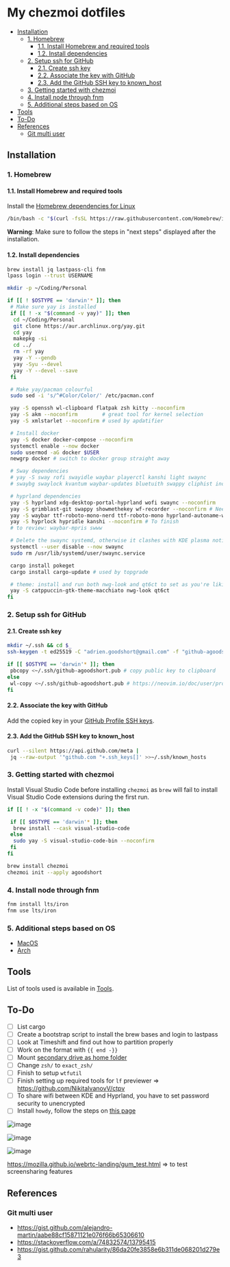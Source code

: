 # My chezmoi dotfiles

<!-- toc -->

- [Installation](#installation)
  - [1. Homebrew](#1-homebrew)
    - [1.1. Install Homebrew and required tools](#11-install-homebrew-and-required-tools)
    - [1.2. Install dependencies](#12-install-dependencies)
  - [2. Setup ssh for GitHub](#2-setup-ssh-for-github)
    - [2.1. Create ssh key](#21-create-ssh-key)
    - [2.2. Associate the key with GitHub](#22-associate-the-key-with-github)
    - [2.3. Add the GitHub SSH key to known_host](#23-add-the-github-ssh-key-to-known_host)
  - [3. Getting started with chezmoi](#3-getting-started-with-chezmoi)
  - [4. Install node through fnm](#4-install-node-through-fnm)
  - [5. Additional steps based on OS](#5-additional-steps-based-on-os)
- [Tools](#tools)
- [To-Do](#to-do)
- [References](#references)
  - [Git multi user](#git-multi-user)

<!-- tocstop -->

## Installation

### 1. Homebrew

#### 1.1. Install Homebrew and required tools

Install the [Homebrew dependencies for Linux](https://docs.brew.sh/Homebrew-on-Linux#requirements)

```bash
/bin/bash -c "$(curl -fsSL https://raw.githubusercontent.com/Homebrew/install/HEAD/install.sh)"
```

**Warning**: Make sure to follow the steps in "next steps" displayed after the installation.

#### 1.2. Install dependencies

```bash
brew install jq lastpass-cli fnm
lpass login --trust USERNAME

mkdir -p ~/Coding/Personal

if [[ ! $OSTYPE == 'darwin'* ]]; then
 # Make sure yay is installed
 if [[ ! -x "$(command -v yay)" ]]; then
  cd ~/Coding/Personal
  git clone https://aur.archlinux.org/yay.git
  cd yay
  makepkg -si
  cd ../
  rm -rf yay
  yay -Y --gendb
  yay -Syu --devel
  yay -Y --devel --save
 fi

 # Make yay/pacman colourful
 sudo sed -i 's/^#Color/Color/' /etc/pacman.conf

 yay -S openssh wl-clipboard flatpak zsh kitty --noconfirm
 yay -S akm --noconfirm        # great tool for kernel selection
 yay -S xmlstarlet --noconfirm # used by apdatifier

 # Install docker
 yay -S docker docker-compose --noconfirm
 systemctl enable --now docker
 sudo usermod -aG docker $USER
 newgrp docker # switch to docker group straight away

 # Sway dependencies
 # yay -S sway rofi swayidle waybar playerctl kanshi light swaync
 # swaybg swaylock kvantum waybar-updates bluetuith swappy cliphist inotify-tools catppuccin-gtk-theme-macchiato ttf-roboto-mono-nerd ttf-roboto-mono

 # hyprland dependencies
 yay -S hyprland xdg-desktop-portal-hyprland wofi swaync --noconfirm
 yay -S grimblast-git swappy showmethekey wf-recorder --noconfirm # Need to implement shortcuts in hyprland
 yay -S waybar ttf-roboto-mono-nerd ttf-roboto-mono hyprland-autoname-workspaces waybar-updates bluetuith --noconfirm
 yay -S hyprlock hypridle kanshi --noconfirm # To finish
 # to review: waybar-mpris swww

 # Delete the swaync systemd, otherwise it clashes with KDE plasma notification service
 systemctl --user disable --now swaync
 sudo rm /usr/lib/systemd/user/swaync.service

 cargo install pokeget
 cargo install cargo-update # used by topgrade

 # theme: install and run both nwg-look and qt6ct to set as you're liking, however config should be saved already
 yay -S catppuccin-gtk-theme-macchiato nwg-look qt6ct
fi
```

### 2. Setup ssh for GitHub

#### 2.1. Create ssh key

```bash
mkdir ~/.ssh && cd $_
ssh-keygen -t ed25519 -C "adrien.goodshort@gmail.com" -f "github-agoodshort"

if [[ $OSTYPE == 'darwin'* ]]; then
 pbcopy <~/.ssh/github-agoodshort.pub # copy public key to clipboard
else
 wl-copy <~/.ssh/github-agoodshort.pub # https://neovim.io/doc/user/provider.html#provider-clipboard
fi
```

#### 2.2. Associate the key with GitHub

Add the copied key in your [GitHub Profile SSH keys](https://github.com/settings/keys).

#### 2.3. Add the GitHub SSH key to known_host

```bash
curl --silent https://api.github.com/meta |
 jq --raw-output '"github.com "+.ssh_keys[]' >>~/.ssh/known_hosts
```

### 3. Getting started with chezmoi

Install Visual Studio Code before installing `chezmoi` as `brew` will fail to install Visual Studio Code extensions during the first run.

```bash
if [[ ! -x "$(command -v code)" ]]; then

 if [[ $OSTYPE == 'darwin'* ]]; then
  brew install --cask visual-studio-code
 else
  sudo yay -S visual-studio-code-bin --noconfirm
 fi
fi

brew install chezmoi
chezmoi init --apply agoodshort
```

### 4. Install node through fnm

```bash
fnm install lts/iron
fnm use lts/iron
```

### 5. Additional steps based on OS

- [MacOS](/docs/MACOS.md)
- [Arch](/docs/ARCH.md)

## Tools

List of tools used is available in [Tools](/docs/TOOLS.md).

## To-Do

- [ ] List cargo
- [ ] Create a bootstrap script to install the brew bases and login to lastpass
- [ ] Look at Timeshift and find out how to partition properly
- [ ] Work on the format with `{{ end -}}`
- [ ] Mount [secondary drive as home folder](https://www.howtogeek.com/442101/how-to-move-your-linux-home-directory-to-another-hard-drive/)
- [ ] Change `zsh/` to `exact_zsh/`
- [ ] Finish to setup `wtfutil`
- [ ] Finish setting up required tools for `lf` previewer => <https://github.com/NikitaIvanovV/ctpv>
- [ ] To share wifi between KDE and Hyprland, you have to set password security to unencrypted
- [ ] Install `howdy`, follow the steps on [this page](https://forum.endeavouros.com/t/tutorial-installing-howdy-now-its-personal/38095)

![image](https://github.com/agoodshort/dotfiles/assets/33832653/f9eaa504-ca26-4b2b-bd64-a3a4da49b793)

![image](https://github.com/agoodshort/dotfiles/assets/33832653/c0a70690-0ea0-4842-890a-8b85a028b6f6)

![image](https://github.com/agoodshort/dotfiles/assets/33832653/9c983bb1-1872-4e86-b08b-51ff29c18a18)

<https://mozilla.github.io/webrtc-landing/gum_test.html> => to test screensharing features

## References

### Git multi user

- <https://gist.github.com/alejandro-martin/aabe88cf15871121e076f66b65306610>
- <https://stackoverflow.com/a/74832574/13795415>
- <https://gist.github.com/rahularity/86da20fe3858e6b311de068201d279e3>
